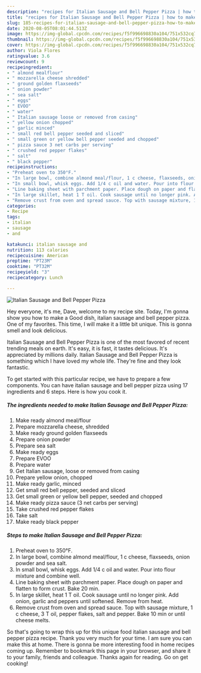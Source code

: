 ```yaml
---
description: "recipes for Italian Sausage and Bell Pepper Pizza | how to make the best Italian Sausage and Bell Pepper Pizza"
title: "recipes for Italian Sausage and Bell Pepper Pizza | how to make the best Italian Sausage and Bell Pepper Pizza"
slug: 185-recipes-for-italian-sausage-and-bell-pepper-pizza-how-to-make-the-best-italian-sausage-and-bell-pepper-pizza
date: 2020-08-05T08:01:44.513Z
image: https://img-global.cpcdn.com/recipes/f5f996698830a104/751x532cq70/italian-sausage-and-bell-pepper-pizza-recipe-main-photo.jpg
thumbnail: https://img-global.cpcdn.com/recipes/f5f996698830a104/751x532cq70/italian-sausage-and-bell-pepper-pizza-recipe-main-photo.jpg
cover: https://img-global.cpcdn.com/recipes/f5f996698830a104/751x532cq70/italian-sausage-and-bell-pepper-pizza-recipe-main-photo.jpg
author: Viola Flores
ratingvalue: 3.6
reviewcount: 9
recipeingredient:
- " almond mealflour"
- " mozzarella cheese shredded"
- " ground golden flaxseeds"
- " onion powder"
- " sea salt"
- " eggs"
- " EVOO"
- " water"
- " Italian sausage loose or removed from casing"
- " yellow onion chopped"
- " garlic minced"
- " small red bell pepper seeded and sliced"
- " small green or yellow bell pepper seeded and chopped"
- " pizza sauce 3 net carbs per serving"
- " crushed red pepper flakes"
- " salt"
- " black pepper"
recipeinstructions:
- "Preheat oven to 350°F."
- "In large bowl, combine almond meal/flour, 1 c cheese, flaxseeds, onion powder and sea salt."
- "In small bowl, whisk eggs. Add 1/4 c oil and water. Pour into flour mixture and combine well."
- "Line baking sheet with parchment paper. Place dough on paper and flatten to form crust. Bake 20 min."
- "In large skillet, heat 1 T oil. Cook sausage until no longer pink. Add onion, garlic and peppers until softened. Remove from heat."
- "Remove crust from oven and spread sauce. Top with sausage mixture, 1 c cheese, 3 T oil, pepper flakes, salt and pepper. Bake 10 min or until cheese melts."
categories:
- Recipe
tags:
- italian
- sausage
- and

katakunci: italian sausage and 
nutrition: 113 calories
recipecuisine: American
preptime: "PT23M"
cooktime: "PT32M"
recipeyield: "3"
recipecategory: Lunch

---
```



![Italian Sausage and Bell Pepper Pizza](https://img-global.cpcdn.com/recipes/f5f996698830a104/751x532cq70/italian-sausage-and-bell-pepper-pizza-recipe-main-photo.jpg)

Hey everyone, it's me, Dave, welcome to my recipe site. Today, I'm gonna show you how to make a Good dish, italian sausage and bell pepper pizza. One of my favorites. This time, I will make it a little bit unique. This is gonna smell and look delicious.



Italian Sausage and Bell Pepper Pizza is one of the most favored of recent trending meals on earth. It's easy, it is fast, it tastes delicious. It's appreciated by millions daily. Italian Sausage and Bell Pepper Pizza is something which I have loved my whole life. They're fine and they look fantastic.


To get started with this particular recipe, we have to prepare a few components. You can have italian sausage and bell pepper pizza using 17 ingredients and 6 steps. Here is how you cook it.

<!--inarticleads1-->

##### The ingredients needed to make Italian Sausage and Bell Pepper Pizza:

1. Make ready  almond meal/flour
1. Prepare  mozzarella cheese, shredded
1. Make ready  ground golden flaxseeds
1. Prepare  onion powder
1. Prepare  sea salt
1. Make ready  eggs
1. Prepare  EVOO
1. Prepare  water
1. Get  Italian sausage, loose or removed from casing
1. Prepare  yellow onion, chopped
1. Make ready  garlic, minced
1. Get  small red bell pepper, seeded and sliced
1. Get  small green or yellow bell pepper, seeded and chopped
1. Make ready  pizza sauce (3 net carbs per serving)
1. Take  crushed red pepper flakes
1. Take  salt
1. Make ready  black pepper




<!--inarticleads2-->

##### Steps to make Italian Sausage and Bell Pepper Pizza:

1. Preheat oven to 350°F.
1. In large bowl, combine almond meal/flour, 1 c cheese, flaxseeds, onion powder and sea salt.
1. In small bowl, whisk eggs. Add 1/4 c oil and water. Pour into flour mixture and combine well.
1. Line baking sheet with parchment paper. Place dough on paper and flatten to form crust. Bake 20 min.
1. In large skillet, heat 1 T oil. Cook sausage until no longer pink. Add onion, garlic and peppers until softened. Remove from heat.
1. Remove crust from oven and spread sauce. Top with sausage mixture, 1 c cheese, 3 T oil, pepper flakes, salt and pepper. Bake 10 min or until cheese melts.




So that's going to wrap this up for this unique food italian sausage and bell pepper pizza recipe. Thank you very much for your time. I am sure you can make this at home. There is gonna be more interesting food in home recipes coming up. Remember to bookmark this page in your browser, and share it to your family, friends and colleague. Thanks again for reading. Go on get cooking!
